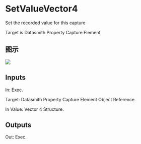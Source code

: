 # SetValueVector4

Set the recorded value for this capture

Target is Datasmith Property Capture Element

## 图示

![]($-20221218-18393403.png)

## Inputs

In: Exec.

Target: Datasmith Property Capture Element Object Reference.

In Value: Vector 4 Structure.  

## Outputs

Out: Exec.

